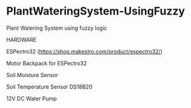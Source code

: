 # PlantWateringSystem-UsingFuzzy


Plant Watering System using fuzzy logic


HARDWARE



ESPectro32 (https://shop.makestro.com/product/espectro32/)

Motor Backpack for ESPectro32 

Soil Moisture Sensor

Soil Temperature Sensor DS18B20

12V DC Water Pump 

